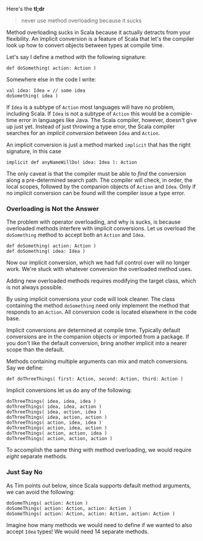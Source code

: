 Here's the **tl;dr**

> never use method overloading because it sucks

Method overloading sucks in Scala because it actually detracts from your flexibility. 
An implicit conversion is a feature of Scala that let's the compiler 
look up how to convert objects between types at compile time.

Let's say I define a method with the following signature:

    def doSomething( action: Action )

Somewhere else in the code I write:

    val idea: Idea = // some idea
    doSomething( idea )
    

If `Idea` is a subtype of `Action` most languages will have no problem, including Scala. 
If `Idea` is not a subtype of `Action` this would be a comiple-time error in languages like Java. 
The Scala compiler, however, doesn't give up just yet. 
Instead of just throwing a type error, 
the Scala compiler searches for an *implicit conversion* between `Idea` and `Action`.

An implicit conversion is just a method marked `implicit` that has the right signature, in this case

    implicit def anyNameWillDo( idea: Idea ): Action
    

The only caveat is that the compiler must be able to *find* the conversion along a pre-determined search path. 
The compiler will check, in order, the local scopes, followed by the companion objects of `Action` and `Idea`. 
Only if no implicit conversion can be found will the compiler issue a type error.

### Overloading is Not the Answer ###

The problem with operator overloading, and why is sucks, 
is because overloaded methods interfere with implicit conversions. 
Let us overload the `doSomething` method to accept both an `Action` and `Idea`.

    def doSomething( action: Action )
    def doSomething( idea: Idea )
    
Now our implicit conversion, which we had full control over will no longer work. 
We're stuck with whatever conversion the overloaded method uses.

Adding new overloaded methods requires modifying the target class, which is not always possible. 

By using implicit conversions your code will look cleaner. 
The class containing the method `doSomething` need only implement the method that responds to an `Action`. 
All conversion code is located elsewhere in the code base.

Implicit conversions are determined at compile time.
Typically default conversions are in the companion objects or imported from a package.
If you don't like the default conversion, bring another implicit into a nearer scope than the default. 

Methods containing multiple arguments can mix and match conversions. Say we define:

    def doThreeThings( first: Action, second: Action, third: Action )
    

Implicit conversions let us do any of the following:

    doThreeThings( idea, idea, idea )
    doThreeThings( idea, idea, action )
    doThreeThings( idea, action, idea )
    doThreeThings( idea, action, action )
    doThreeThings( action, idea, idea )
    doThreeThings( action, idea, action )
    doThreeThings( action, action, idea )
    doThreeThings( action, action, action )
    

To accomplish the same thing with method overloading, we would require *eight* separate methods.

### Just Say No ###

As Tim points out below, since Scala supports default method arguments, we can avoid the following:

    doSomeThings( action: Action )
    doSomeThings( action: Action, action: Action )
    doSomeThings( action: Action, action: Action, action: Action )

Imagine how many methods we would need to define if we wanted to also accept `Idea` types! 
We would need 14 separate methods. 
